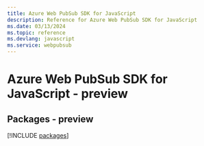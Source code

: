 ```yaml
---
title: Azure Web PubSub SDK for JavaScript
description: Reference for Azure Web PubSub SDK for JavaScript
ms.date: 03/13/2024
ms.topic: reference
ms.devlang: javascript
ms.service: webpubsub
---
```

# Azure Web PubSub SDK for JavaScript - preview
## Packages - preview
[!INCLUDE [packages](web-pubsub-index.md)]